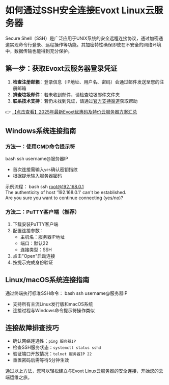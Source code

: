 # 如何通过SSH安全连接Evoxt Linux云服务器

Secure Shell（SSH）是广泛应用于UNIX系统的安全远程连接协议，通过加密通道实现命令行登录、远程操作等功能。其加密特性确保即使在不安全的网络环境中，数据传输也能得到充分保护。

## 第一步：获取Evoxt云服务器登录凭证

1. **检查注册邮箱**：登录信息（IP地址、用户名、密码）会通过邮件发送至您的注册邮箱
2. **排查垃圾邮件**：若未收到邮件，请检查垃圾邮件文件夹
3. **联系技术支持**：若仍未找到凭证，请通过[官方支持渠道](https://bit.ly/evoxt)获取帮助

👉 [【点击查看】2025年最新Evoxt优惠码及特价云服务器方案汇总](https://bit.ly/evoxt)

## Windows系统连接指南

### 方法一：使用CMD命令提示符
bash
ssh username@服务器IP

- 首次连接需输入`yes`确认密钥指纹
- 根据提示输入服务器密码

示例流程：
bash
ssh root@192.168.0.1  
The authenticity of host '192.168.0.1' can't be established.  
Are you sure you want to continue connecting (yes/no)?

### 方法二：PuTTY客户端（推荐）
1. 下载安装PuTTY客户端
2. 配置连接参数：
   - 主机名：服务器IP地址
   - 端口：默认22
   - 连接类型：SSH
3. 点击"Open"启动连接
4. 按提示完成身份验证

## Linux/macOS系统连接指南

通过终端执行标准SSH命令：
bash
ssh username@服务器IP

- 支持所有主流Linux发行版和macOS系统
- 连接过程与Windows命令提示符操作类似

## 连接故障排查技巧

- 确认网络连通性：`ping 服务器IP`
- 检查SSH服务状态：`systemctl status sshd`
- 验证端口开放情况：`telnet 服务器IP 22`
- 重置密码后需等待5分钟生效

通过以上方法，您可以轻松建立与Evoxt Linux云服务器的安全连接，开始您的云端运维之旅。